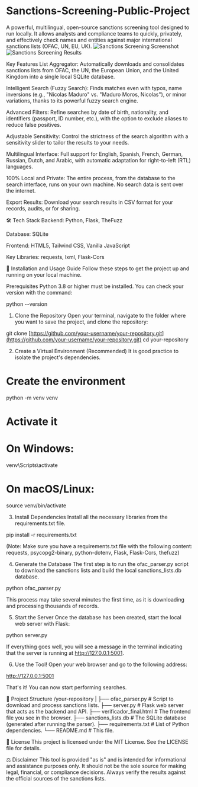 # Sanctions-Screening-Public-Project
A powerful, multilingual, open-source sanctions screening tool designed to run locally. It allows analysts and compliance teams to quickly, privately, and effectively check names and entities against major international sanctions lists (OFAC, UN, EU, UK). 
![Sanctions Screening Screenshot](https://i.imgur.com/YhmzTuI.png)
![Sanctions Screening Results](https://i.imgur.com/sXMVbO3.png)

Key Features
List Aggregator: Automatically downloads and consolidates sanctions lists from OFAC, the UN, the European Union, and the United Kingdom into a single local SQLite database.

Intelligent Search (Fuzzy Search): Finds matches even with typos, name inversions (e.g., "Nicolas Maduro" vs. "Maduro Moros, Nicolas"), or minor variations, thanks to its powerful fuzzy search engine.

Advanced Filters: Refine searches by date of birth, nationality, and identifiers (passport, ID number, etc.), with the option to exclude aliases to reduce false positives.

Adjustable Sensitivity: Control the strictness of the search algorithm with a sensitivity slider to tailor the results to your needs.

Multilingual Interface: Full support for English, Spanish, French, German, Russian, Dutch, and Arabic, with automatic adaptation for right-to-left (RTL) languages.

100% Local and Private: The entire process, from the database to the search interface, runs on your own machine. No search data is sent over the internet.

Export Results: Download your search results in CSV format for your records, audits, or for sharing.

🛠️ Tech Stack
Backend: Python, Flask, TheFuzz

Database: SQLite

Frontend: HTML5, Tailwind CSS, Vanilla JavaScript

Key Libraries: requests, lxml, Flask-Cors

🚀 Installation and Usage Guide
Follow these steps to get the project up and running on your local machine.

Prerequisites
Python 3.8 or higher must be installed. You can check your version with the command:

python --version

1. Clone the Repository
Open your terminal, navigate to the folder where you want to save the project, and clone the repository:

git clone [https://github.com/your-username/your-repository.git](https://github.com/your-username/your-repository.git)
cd your-repository

2. Create a Virtual Environment (Recommended)
It is good practice to isolate the project's dependencies.

# Create the environment
python -m venv venv

# Activate it
# On Windows:
venv\Scripts\activate
# On macOS/Linux:
source venv/bin/activate

3. Install Dependencies
Install all the necessary libraries from the requirements.txt file.

pip install -r requirements.txt

(Note: Make sure you have a requirements.txt file with the following content: requests, psycopg2-binary, python-dotenv, Flask, Flask-Cors, thefuzz)

4. Generate the Database
The first step is to run the ofac_parser.py script to download the sanctions lists and build the local sanctions_lists.db database.

python ofac_parser.py

This process may take several minutes the first time, as it is downloading and processing thousands of records.

5. Start the Server
Once the database has been created, start the local web server with Flask:

python server.py

If everything goes well, you will see a message in the terminal indicating that the server is running at http://127.0.0.1:5001.

6. Use the Tool!
Open your web browser and go to the following address:

http://127.0.0.1:5001

That's it! You can now start performing searches.

📂 Project Structure
/your-repository
|
├── ofac_parser.py          # Script to download and process sanctions lists.
├── server.py               # Flask web server that acts as the backend and API.
├── verificador_final.html  # The frontend file you see in the browser.
├── sanctions_lists.db      # The SQLite database (generated after running the parser).
├── requirements.txt        # List of Python dependencies.
└── README.md               # This file.

📄 License
This project is licensed under the MIT License. See the LICENSE file for details.

⚖️ Disclaimer
This tool is provided "as is" and is intended for informational and assistance purposes only. It should not be the sole source for making legal, financial, or compliance decisions. Always verify the results against the official sources of the sanctions lists.
